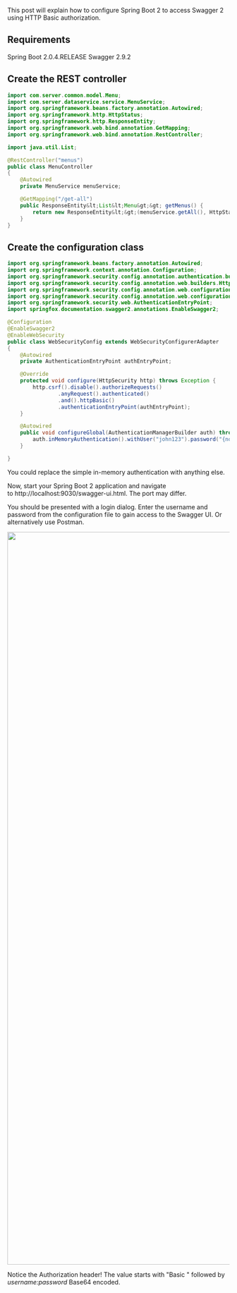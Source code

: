 This post will explain how to configure Spring Boot 2 to access Swagger 2 using HTTP Basic authorization.
<h2>Requirements</h2>
Spring Boot 2.0.4.RELEASE
Swagger 2.9.2
<h2>Create the REST controller</h2>

```java
import com.server.common.model.Menu;
import com.server.dataservice.service.MenuService;
import org.springframework.beans.factory.annotation.Autowired;
import org.springframework.http.HttpStatus;
import org.springframework.http.ResponseEntity;
import org.springframework.web.bind.annotation.GetMapping;
import org.springframework.web.bind.annotation.RestController;

import java.util.List;

@RestController("menus")
public class MenuController
{
    @Autowired
    private MenuService menuService;

    @GetMapping("/get-all")
    public ResponseEntity&lt;List&lt;Menu&gt;&gt; getMenus() {
        return new ResponseEntity&lt;&gt;(menuService.getAll(), HttpStatus.OK);
    }
}
```

<h2>Create the configuration class</h2>

```java
import org.springframework.beans.factory.annotation.Autowired;
import org.springframework.context.annotation.Configuration;
import org.springframework.security.config.annotation.authentication.builders.AuthenticationManagerBuilder;
import org.springframework.security.config.annotation.web.builders.HttpSecurity;
import org.springframework.security.config.annotation.web.configuration.EnableWebSecurity;
import org.springframework.security.config.annotation.web.configuration.WebSecurityConfigurerAdapter;
import org.springframework.security.web.AuthenticationEntryPoint;
import springfox.documentation.swagger2.annotations.EnableSwagger2;

@Configuration
@EnableSwagger2
@EnableWebSecurity
public class WebSecurityConfig extends WebSecurityConfigurerAdapter
{
    @Autowired
    private AuthenticationEntryPoint authEntryPoint;

    @Override
    protected void configure(HttpSecurity http) throws Exception {
        http.csrf().disable().authorizeRequests()
                .anyRequest().authenticated()
                .and().httpBasic()
                .authenticationEntryPoint(authEntryPoint);
    }

    @Autowired
    public void configureGlobal(AuthenticationManagerBuilder auth) throws Exception {
        auth.inMemoryAuthentication().withUser("john123").password("{noop}password").roles("USER");
    }

}
```

You could replace the simple in-memory authentication with anything else.

Now, start your Spring Boot 2 application and navigate to http://localhost:9030/swagger-ui.html. The port may differ.

You should be presented with a login dialog. Enter the username and password from the configuration file to gain access to the Swagger UI. Or alternatively use Postman.

<img class="aligncenter size-full wp-image-1062" src="http://chrismepham.co.uk/blog/wp-content/uploads/2018/08/Screen-Shot-2018-08-31-at-20.44.45.png" alt="" width="3214" height="1662" />

Notice the Authorization header! The value starts with "Basic " followed by <em>username:password</em> Base64 encoded.
